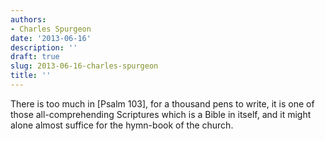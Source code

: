 ```yaml
---
authors:
- Charles Spurgeon
date: '2013-06-16'
description: ''
draft: true
slug: 2013-06-16-charles-spurgeon
title: ''
---
```

There is too much in [Psalm 103], for a thousand pens to write, it is one of those all-comprehending Scriptures which is a Bible in itself, and it might alone almost suffice for the hymn-book of the church.



